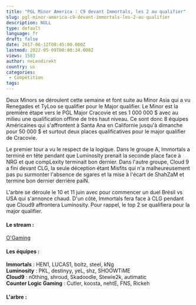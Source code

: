 ```yaml
---
title: "PGL Minor America : C9 devant Immortals, les 2 au qualifier"
slug: pgl-minor-america-c9-devant-immortals-les-2-au-qualifier
description: NULL
type: default
language: fr
draft: false
date: 2017-06-12T08:45:00.000Z
lastmod: 2022-05-09T00:00:34.000Z
views: 1583
author: neLendirekt
country: us
categories:
 - Compétition
tags:
---
```

Deux Minors se déroulent cette semaine et font suite au Minor Asia qui a vu Renegades et TyLoo se qualifier pour le Major qualifier. Le Minor est la première étape vers le PGL Major Cracovie et ses 1 000 000 $ avec au milieu une qualification offline de très haut niveau. Ce sont donc 8 équipes Américaines qui s'affrontent à Santa Ana en Californie jusqu'à dimanche pour 50 000 $ et surtout deux places qualificatives pour le major qualifier de Cracovie.

Le premier tour a vu le respect de la logique. Dans le groupe A, Immortals a terminé en tête pendant que Luminosity prenait la seconde place face à NRG et que compLexity terminait bon dernier. Dans l'autre groupe, Cloud 9 a fini devant CLG, la seule déception étant Misfits qui n'a malheureusement pas pu surmonter l'absence de sgares et la mise à l'écart de ShahZaM et termine bon dernier derrière paiN.

L'arbre se déroule le 10 et 11 juin avec pour commencer un duel Brésil vs USA qui s'annonce chaud. D'un côté, Immortals fera face à CLG pendant que Cloud9 affrontera Luminosity. Pour rappel, le top 2 se qualifiera pour la major qualifier.

#### **Le stream :** 

[O'Gaming](https://www.twitch.tv/ogamingcs)

#### **Les équipes :** 

**Immortals** : HEN1, LUCAS1, boltz, steel, kNg  
**Luminosity** : PKL, destinyy, yeL, shz, SHOOWTiME  
**Cloud9** : n0thing, shroud, Skadoodle, Stewie2k, autimatic  
**Counter Logic Gaming** : Cutler, koosta, nehtE, FNS, Rickeh

#### **L'arbre :**
